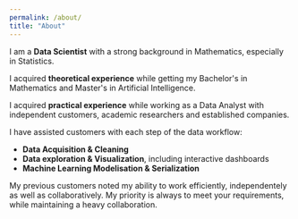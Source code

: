 ```yaml
---
permalink: /about/
title: "About"
---
```


I am a **Data Scientist** with a strong background in Mathematics, especially in Statistics.

I acquired **theoretical experience** while getting my Bachelor's in Mathematics and Master's in Artificial Intelligence.

I acquired **practical experience** while working as a Data Analyst with independent customers, academic researchers and established companies.

I have assisted customers with each step of the data workflow:

- **Data Acquisition & Cleaning**
- **Data exploration & Visualization**, including interactive dashboards
- **Machine Learning Modelisation & Serialization**

My previous customers noted my ability to work efficiently, independentely as well as collaboratively. My priority is always to meet your requirements, while maintaining a heavy collaboration.
